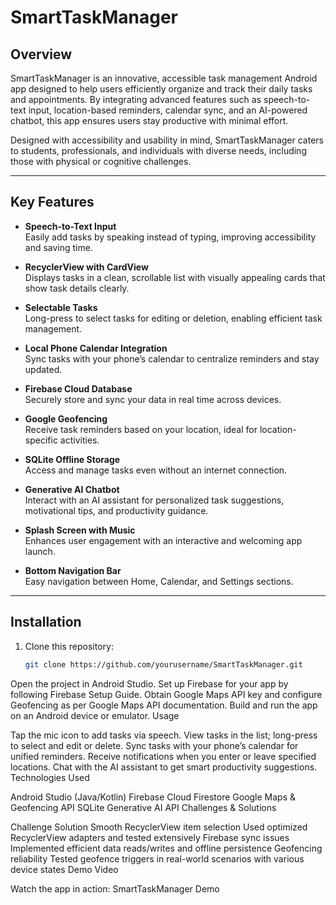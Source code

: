 # SmartTaskManager

## Overview
SmartTaskManager is an innovative, accessible task management Android app designed to help users efficiently organize and track their daily tasks and appointments. By integrating advanced features such as speech-to-text input, location-based reminders, calendar sync, and an AI-powered chatbot, this app ensures users stay productive with minimal effort.

Designed with accessibility and usability in mind, SmartTaskManager caters to students, professionals, and individuals with diverse needs, including those with physical or cognitive challenges.

---

## Key Features

- **Speech-to-Text Input**  
  Easily add tasks by speaking instead of typing, improving accessibility and saving time.

- **RecyclerView with CardView**  
  Displays tasks in a clean, scrollable list with visually appealing cards that show task details clearly.

- **Selectable Tasks**  
  Long-press to select tasks for editing or deletion, enabling efficient task management.

- **Local Phone Calendar Integration**  
  Sync tasks with your phone’s calendar to centralize reminders and stay updated.

- **Firebase Cloud Database**  
  Securely store and sync your data in real time across devices.

- **Google Geofencing**  
  Receive task reminders based on your location, ideal for location-specific activities.

- **SQLite Offline Storage**  
  Access and manage tasks even without an internet connection.

- **Generative AI Chatbot**  
  Interact with an AI assistant for personalized task suggestions, motivational tips, and productivity guidance.

- **Splash Screen with Music**  
  Enhances user engagement with an interactive and welcoming app launch.

- **Bottom Navigation Bar**  
  Easy navigation between Home, Calendar, and Settings sections.

---

## Installation

1. Clone this repository:
   ```bash
   git clone https://github.com/yourusername/SmartTaskManager.git
Open the project in Android Studio.
Set up Firebase for your app by following Firebase Setup Guide.
Obtain Google Maps API key and configure Geofencing as per Google Maps API documentation.
Build and run the app on an Android device or emulator.
Usage

Tap the mic icon to add tasks via speech.
View tasks in the list; long-press to select and edit or delete.
Sync tasks with your phone’s calendar for unified reminders.
Receive notifications when you enter or leave specified locations.
Chat with the AI assistant to get smart productivity suggestions.
Technologies Used

Android Studio (Java/Kotlin)
Firebase Cloud Firestore
Google Maps & Geofencing API
SQLite
Generative AI API
Challenges & Solutions

Challenge	Solution
Smooth RecyclerView item selection	Used optimized RecyclerView adapters and tested extensively
Firebase sync issues	Implemented efficient data reads/writes and offline persistence
Geofencing reliability	Tested geofence triggers in real-world scenarios with various device states
Demo Video

Watch the app in action:
SmartTaskManager Demo

